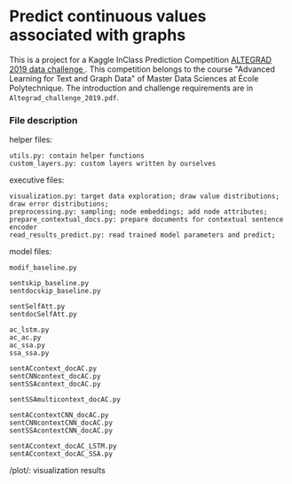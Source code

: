 # Predict continuous values associated with graphs

This is a project for a Kaggle InClass Prediction Competition [ALTEGRAD 2019 data challenge
](https://www.kaggle.com/c/altegrad-19). This competition belongs to the course "Advanced Learning for Text and Graph Data" of Master Data Sciences at École Polytechnique. The introduction and challenge requirements are in `Altegrad_challenge_2019.pdf`.


### File description

helper files:

    utils.py: contain helper functions
    custom_layers.py: custom layers written by ourselves

executive files:
	
    visualization.py: target data exploration; draw value distributions; draw error distributions;
    preprocessing.py: sampling; node embeddings; add node attributes;
    prepare_contextual_docs.py: prepare documents for contextual sentence encoder
    read_results_predict.py: read trained model parameters and predict;

model files:

    modif_baseline.py

    sentskip_baseline.py
    sentdocskip_baseline.py

    sentSelfAtt.py
    sentdocSelfAtt.py

    ac_lstm.py
    ac_ac.py
    ac_ssa.py
    ssa_ssa.py

    sentACcontext_docAC.py
    sentCNNcontext_docAC.py
    sentSSAcontext_docAC.py

    sentSSAmulticontext_docAC.py

    sentACcontextCNN_docAC.py
    sentCNNcontextCNN_docAC.py
    sentSSAcontextCNN_docAC.py

    sentACcontext_docAC_LSTM.py
    sentACcontext_docAC_SSA.py

/plot/: visualization results
